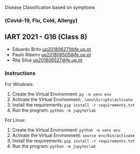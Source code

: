  Disease Classification based on symptoms
### (Covid-19, Flu, Cold, Allergy)

## IART 2021 - G16 (Class 8)

* Eduardo Brito up201806271@fe.up.pt
* Paulo Ribeiro up201806505@fe.up.pt
* Rita Silva up201806527@fe.up.pt

### Instructions

For Windows:

1. Create the Virtual Environment: `py -m venv env`
2. Activate the Virtual Environment: `.\env\Scripts\activate`
3. Install the requirements: `pip install -r requirements.txt`
4. Run the program: `python -m jupyterlab`

For Linux:

1. Create the Virtual Environment: `python -m venv env`
2. Activate the Virtual Environment: `source env/bin/activate`
3. Install the requirements: `pip install -r requirements.txt`
4. Run the program: `python -m jupyterlab`